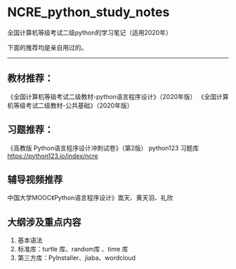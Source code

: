 # NCRE_python_study_notes
全国计算机等级考试二级python的学习笔记（适用2020年）

下面的推荐均是亲自用过的。

---

## 教材推荐：
《全国计算机等级考试二级教材-python语言程序设计》（2020年版）
《全国计算机等级考试二级教材-公共基础》（2020年版）

## 习题推荐：
《高教版 Python语言程序设计冲刺试卷》（第2版）
python123 习题库 https://python123.io/index/ncre

## 辅导视频推荐
中国大学MOOC《Python语言程序设计》嵩天、黄天羽、礼欣

## 大纲涉及重点内容
1. 基本语法
2. 标准库：turtle 库、random库 、time 库
3. 第三方库：PyInstaller、jiaba、wordcloud



